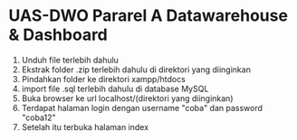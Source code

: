 # UAS-DWO Pararel A Datawarehouse & Dashboard
1. Unduh file terlebih dahulu
2. Ekstrak folder .zip terlebih dahulu di direktori yang diinginkan
3. Pindahkan folder ke direktori xampp/htdocs
4. import file .sql terlebih dahulu di database MySQL
5. Buka browser ke url localhost/(direktori yang diinginkan)
6. Terdapat halaman login dengan username "coba" dan password "coba12"
7. Setelah itu terbuka halaman index
